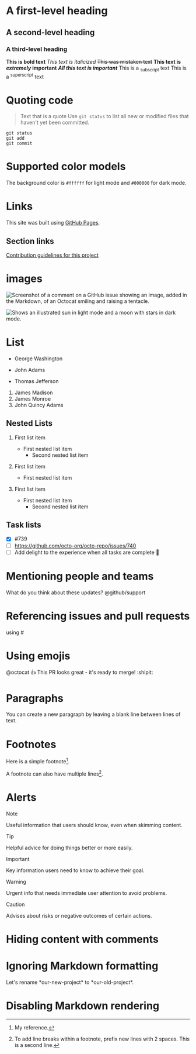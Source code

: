 # A first-level heading
## A second-level heading
### A third-level heading

**This is bold text**
_This text is italicized_
~~This was mistaken text~~
**This text is _extremely_ important**
***All this text is important***
This is a <sub>subscript</sub> text
This is a <sup>superscript</sup> text

# Quoting code

> Text that is a quote
Use `git status` to list all new or modified files that haven't yet been committed.

```
git status
git add
git commit
```
# Supported color models

The background color is `#ffffff` for light mode and `#000000` for dark mode.

# Links

This site was built using [GitHub Pages](https://pages.github.com/).


## Section links
[Contribution guidelines for this project](docs/CONTRIBUTING.md)

# images

![Screenshot of a comment on a GitHub issue showing an image, added in the Markdown, of an Octocat smiling and raising a tentacle.](https://myoctocat.com/assets/images/base-octocat.svg)


<picture>
  <source media="(prefers-color-scheme: dark)" srcset="https://user-images.githubusercontent.com/25423296/163456776-7f95b81a-f1ed-45f7-b7ab-8fa810d529fa.png">
  <source media="(prefers-color-scheme: light)" srcset="https://user-images.githubusercontent.com/25423296/163456779-a8556205-d0a5-45e2-ac17-42d089e3c3f8.png">
  <img alt="Shows an illustrated sun in light mode and a moon with stars in dark mode." src="https://user-images.githubusercontent.com/25423296/163456779-a8556205-d0a5-45e2-ac17-42d089e3c3f8.png">
</picture>

# List

- George Washington
* John Adams
+ Thomas Jefferson

1. James Madison
2. James Monroe
3. John Quincy Adams

## Nested Lists

1. First list item
   - First nested list item
     - Second nested list item

100. First list item
     - First nested list item

100. First list item
       - First nested list item
         - Second nested list item

## Task lists
- [x] #739
- [ ] https://github.com/octo-org/octo-repo/issues/740
- [ ] Add delight to the experience when all tasks are complete :tada:

# Mentioning people and teams
 What do you think about these updates?
 @github/support

# Referencing issues and pull requests
  using #

# Using emojis
@octocat :+1: This PR looks great - it's ready to merge! :shipit:

# Paragraphs
You can create a new paragraph by leaving a blank line between lines of text.

# Footnotes
Here is a simple footnote[^1].

A footnote can also have multiple lines[^2].

[^1]: My reference.
[^2]: To add line breaks within a footnote, prefix new lines with 2 spaces.
  This is a second line.

# Alerts
> [!NOTE]
> Useful information that users should know, even when skimming content.

> [!TIP]
> Helpful advice for doing things better or more easily.

> [!IMPORTANT]
> Key information users need to know to achieve their goal.

> [!WARNING]
> Urgent info that needs immediate user attention to avoid problems.

> [!CAUTION]
> Advises about risks or negative outcomes of certain actions.

# Hiding content with comments
<!-- This content will not appear in the rendered Markdown -->

# Ignoring Markdown formatting
Let's rename \*our-new-project\* to \*our-old-project\*.

# Disabling Markdown rendering

